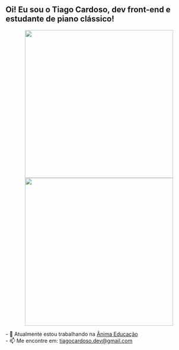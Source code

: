 ## Oi! Eu sou o Tiago Cardoso, dev front-end e estudante de piano clássico!
<p align = "center">
  <img src = "https://github-readme-stats.vercel.app/api?username=tigga73&show_icons=true&theme=bear&include_all_commits=true&count_private=true" width=400>
  <img src = "https://github-readme-stats.vercel.app/api/top-langs/?username=anuraghazra&layout=compact&theme=bear&include_all_commits=true&count_private=true&langs_count=4" width=400>
</p>
- 🏢 Atualmente estou trabalhando na <a href="https://animaeducacao.com.br/" target="_blank">Ânima Educação</a><br>
- 📫 Me encontre em: <a href="mailto:tiagocardoso.dev@gmail.com">tiagocardoso.dev@gmail.com</a><br>
